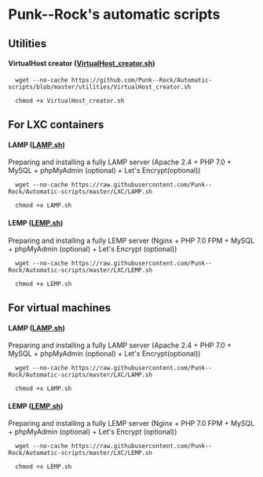 # Punk--Rock's automatic scripts

## Utilities

#### VirtualHost creator ([VirtualHost_creator.sh](https://github.com/Punk--Rock/Automatic-scripts/blob/master/utilities/VirtualHost_creator.sh))

```shell
  wget --no-cache https://github.com/Punk--Rock/Automatic-scripts/blob/master/utilities/VirtualHost_creator.sh

  chmod +x VirtualHost_creator.sh
```


## For LXC containers

#### LAMP ([LAMP.sh](https://github.com/Punk--Rock/Automatic-scripts/blob/master/LXC/LAMP.sh))

Preparing and installing a fully LAMP server (Apache 2.4 + PHP 7.0 + MySQL + phpMyAdmin (optional) + Let's Encrypt(optional))

```shell
  wget --no-cache https://raw.githubusercontent.com/Punk--Rock/Automatic-scripts/master/LXC/LAMP.sh

  chmod +x LAMP.sh
```

#### LEMP ([LEMP.sh](https://github.com/Punk--Rock/Automatic-scripts/blob/master/LXC/LEMP.sh))

Preparing and installing a fully LEMP server (Nginx + PHP 7.0 FPM + MySQL + phpMyAdmin (optional) + Let's Encrypt (optional))

```shell
  wget --no-cache https://raw.githubusercontent.com/Punk--Rock/Automatic-scripts/master/LXC/LEMP.sh

  chmod +x LEMP.sh
```


## For virtual machines

#### LAMP ([LAMP.sh](https://github.com/Punk--Rock/Automatic-scripts/blob/master/VirtualMachines/LAMP.sh))

Preparing and installing a fully LAMP server (Apache 2.4 + PHP 7.0 + MySQL + phpMyAdmin (optional) + Let's Encrypt(optional))

```shell
  wget --no-cache https://raw.githubusercontent.com/Punk--Rock/Automatic-scripts/master/LXC/LAMP.sh

  chmod +x LAMP.sh
```

#### LEMP ([LEMP.sh](https://github.com/Punk--Rock/Automatic-scripts/blob/master/VirtualMachines/LEMP.sh))

Preparing and installing a fully LEMP server (Nginx + PHP 7.0 FPM + MySQL + phpMyAdmin (optional) + Let's Encrypt (optional))

```shell
  wget --no-cache https://raw.githubusercontent.com/Punk--Rock/Automatic-scripts/master/LXC/LEMP.sh

  chmod +x LEMP.sh
```
